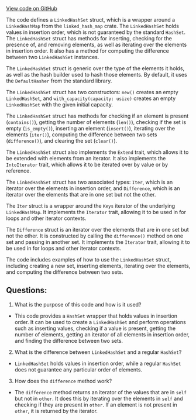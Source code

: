 [View code on GitHub](https://github.com/nervosnetwork/ckb/blob/develop/util/src/linked_hash_set.rs)

The code defines a `LinkedHashSet` struct, which is a wrapper around a `LinkedHashMap` from the `linked_hash_map` crate. The `LinkedHashSet` holds values in insertion order, which is not guaranteed by the standard `HashSet`. The `LinkedHashSet` struct has methods for inserting, checking for the presence of, and removing elements, as well as iterating over the elements in insertion order. It also has a method for computing the difference between two `LinkedHashSet` instances.

The `LinkedHashSet` struct is generic over the type of the elements it holds, as well as the hash builder used to hash those elements. By default, it uses the `DefaultHasher` from the standard library.

The `LinkedHashSet` struct has two constructors: `new()` creates an empty `LinkedHashSet`, and `with_capacity(capacity: usize)` creates an empty `LinkedHashSet` with the given initial capacity.

The `LinkedHashSet` struct has methods for checking if an element is present (`contains()`), getting the number of elements (`len()`), checking if the set is empty (`is_empty()`), inserting an element (`insert()`), iterating over the elements (`iter()`), computing the difference between two sets (`difference()`), and clearing the set (`clear()`).

The `LinkedHashSet` struct also implements the `Extend` trait, which allows it to be extended with elements from an iterator. It also implements the `IntoIterator` trait, which allows it to be iterated over by value or by reference.

The `LinkedHashSet` struct has two associated types: `Iter`, which is an iterator over the elements in insertion order, and `Difference`, which is an iterator over the elements that are in one set but not the other.

The `Iter` struct is a wrapper around the `Keys` iterator of the underlying `LinkedHashMap`. It implements the `Iterator` trait, allowing it to be used in for loops and other iterator contexts.

The `Difference` struct is an iterator over the elements that are in one set but not the other. It is constructed by calling the `difference()` method on one set and passing in another set. It implements the `Iterator` trait, allowing it to be used in for loops and other iterator contexts.

The code includes examples of how to use the `LinkedHashSet` struct, including creating a new set, inserting elements, iterating over the elements, and computing the difference between two sets.
## Questions:
 1. What is the purpose of this code and how is it used?
- This code provides a `HashSet` wrapper that holds values in insertion order. It can be used to create a `LinkedHashSet` and perform operations such as inserting values, checking if a value is present, getting the number of elements, getting an iterator of all elements in insertion order, and finding the difference between two sets.

2. What is the difference between `LinkedHashSet` and a regular `HashSet`?
- `LinkedHashSet` holds values in insertion order, while a regular `HashSet` does not guarantee any particular order of elements.

3. How does the `difference` method work?
- The `difference` method returns an iterator of the values that are in `self` but not in `other`. It does this by iterating over the elements in `self` and checking if they are present in `other`. If an element is not present in `other`, it is returned by the iterator.
